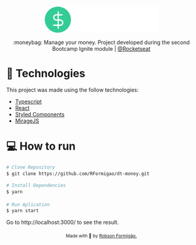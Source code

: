 <p align="center">
   <img src="./.github/logo.svg" alt="Move It" width="300"/>
</p>

<p align="center">
  :moneybag: Manage your money. Project developed during the second Bootcamp Ignite module | <a href="https://github.com/Rocketseat">@Rocketseat</a>
</p>

# :rocket: Technologies
This project was made using the follow technologies:

* [Typescript](https://www.typescriptlang.org/)      
* [React](https://reactjs.org/)      
* [Styled Components](https://styled-components.com/)
* [MirageJS](https://miragejs.com/)

# :computer: How to run

```bash
# Clone Repository
$ git clone https://github.com/RFormigao/dt-money.git
```

```bash
# Install Dependencies
$ yarn

# Run Aplication
$ yarn start
```
Go to http://localhost:3000/ to see the result.

<div align="center">
  <sub> Made with 💖 by
    <a href="https://github.com/RFormigao">Robson Formigão.
  </sub>
</div>
